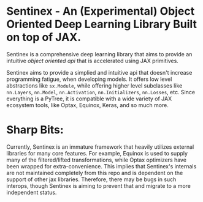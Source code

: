 # Sentinex - An (Experimental) Object Oriented Deep Learning Library Built on top of JAX.

Sentinex is a comprehensive deep learning library that aims to provide an intuitive *object oriented api* that is accelerated using JAX primitives.

Sentinex aims to provide a simplied and intuitive api that doesn't increase programming fatigue, when developing models. It offers low level abstractions like ``sx.Module``, while offering higher level subclasses like ``nn.Layers``,
``nn.Model``, ``nn.Activation``, ``nn.Initializers``, ``nn.Losses``, etc. Since everything is a PyTree, it is compatible with a wide variety of JAX ecosystem tools, like Optax, Equinox, Keras, and so much more.

# Sharp Bits:
Currently, Sentinex is an immature framework that heavily utilizes external libraries for many core features. For example, Equinox is used to supply many of the filtered/lifted transformations, while Optax optimizers have been wrapped for extra-convenience.
This implies that Sentinex's internals are not maintained completely from this repo and is dependent on the support of other jax libraries. Therefore, there may be bugs in such interops, though Sentinex is aiming to prevent that and migrate to a more
independent status.
